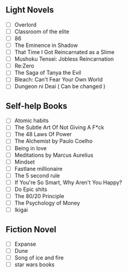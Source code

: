 ## Light Novels
- [ ] Overlord
- [ ] Classroom of the elite
- [ ] 86
- [ ] The Eminence in Shadow
- [ ] That Time I Got Reincarnated as a Slime
- [ ] Mushoku Tensei: Jobless Reincarnation
- [ ] Re:Zero
- [ ] The Saga of Tanya the Evil
- [ ] Bleach: Can't Fear Your Own World
- [ ] Dungeon ni Deai ( Can be changed )

## Self-help Books
- [ ] Atomic habits
- [ ] The Subtle Art Of Not Giving A F*ck 
- [ ] The 48 Laws Of Power
- [ ] The Alchemist by Paulo Coelho
- [ ] Being in love
- [ ] Meditations by Marcus Aurelius
- [ ] Mindset
- [ ] Fastlane millionaire
- [ ] The 5 second rule
- [ ] If You're So Smart, Why Aren't You Happy?
- [ ] Do Epic shits
- [ ] The 80/20 Principle
- [ ] The Psychology of Money
- [ ] Ikigai

## Fiction Novel
- [ ] Expanse
- [ ] Dune
- [ ] Song of ice and fire
- [ ] star wars books